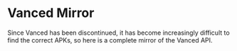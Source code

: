 # Vanced Mirror

Since Vanced has been discontinued, it has become increasingly difficult to find the correct APKs, so here is a complete mirror of the Vanced API.
